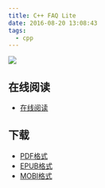 ```yaml
---
title: C++ FAQ Lite
date: 2016-08-20 13:08:43
tags:
  - cpp
---
```


![](https://ek8whxe.cloudimg.io/s/width/226/https://www.gitbook.com/cover/book/wizardforcel/cpp-faq-lite.jpg)

<!--more-->

## 在线阅读 ##

+ [在线阅读](https://www.gitbook.com/book/wizardforcel/cpp-faq-lite/details)

## 下载 ##

+ [PDF格式](https://www.gitbook.com/download/pdf/book/wizardforcel/cpp-faq-lite)
+ [EPUB格式](https://www.gitbook.com/download/epub/book/wizardforcel/cpp-faq-lite)
+ [MOBI格式](https://www.gitbook.com/download/mobi/book/wizardforcel/cpp-faq-lite)
